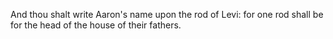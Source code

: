 And thou shalt write Aaron's name upon the rod of Levi: for one rod shall be for the head of the house of their fathers.
